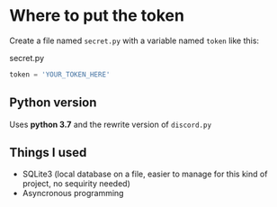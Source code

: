 # Where to put the token
Create a file named `secret.py` with a variable named `token` like this:

secret.py
```py
token = 'YOUR_TOKEN_HERE'
```

## Python version
Uses **python 3.7** and the rewrite version of `discord.py`

## Things I used
- SQLite3 (local database on a file, easier to manage for this kind of project, no sequirity needed)
- Asyncronous programming
